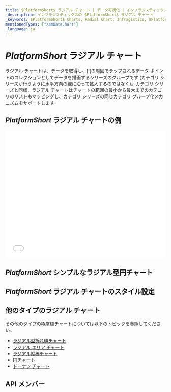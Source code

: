 ```yaml
---
title: $PlatformShort$ ラジアル チャート | データ可視化 | インフラジスティックス
_description: インフラジスティックスの $PlatformShort$ ラジアル チャート
_keywords: $PlatformShort$ Charts, Radial Chart, Infragistics, $PlatformShort$ チャート, ラジアル チャート, インフラジスティックス
mentionedTypes: ["XamDataChart"]
_language: ja
---
```

# $PlatformShort$ ラジアル チャート

ラジアル チャートは、データを取得し、円の周囲でラップされるデータ ポイントのコレクションとしてデータを描画するシリーズのグループです (カテゴリ シリーズが行うように水平方向の線に沿って拡大するのではなく)。カテゴリ シリーズと同様、ラジアル チャートはチャートの範囲の最小から最大までのカテゴリのリストもマッピングし、カテゴリ シリーズの同じカテゴリ グループ化メカニズムをサポートします。

## $PlatformShort$ ラジアル チャートの例

<div class="sample-container loading" style="height: 400px">
    <iframe id="cc-chart-with-legend" src='{environment:dvDemosBaseUrl}/charts/data-chart-radial-line-chart' width="100%" height="100%" seamless frameBorder="0" onload="onXPlatSampleIframeContentLoaded(this);" alt="$PlatformShort$ ラジアル折れ線チャート"></iframe>
</div>

<div class="divider--half"></div>

## $PlatformShort$ シンプルなラジアル型円チャート

<!-- TODO copy and combine content (code snippets, description) from these topics:
    data-chart-type-radial-pie-series.md
-->

## $PlatformShort$ ラジアル チャートのスタイル設定
<!-- radial-pie-series with styling props set: brush, markerOutline, markerType -->


## 他のタイプのラジアル チャート

その他のタイプの極座標チャートについては以下のトピックを参照してください。

- [ラジアル型折れ線チャート](chart-types-line.md#$PlatformShort$-Radial-Line-Chart)
- [ラジアル エリア チャート](chart-types-area.md#$PlatformShort$-Radial-Area-Chart)
- [ラジアル縦棒チャート](chart-types-column.md#$PlatformShort$-Radial-Column-Chart)
- [円チャート](../pie-chart.md)
- [ドーナツ チャート](../doughnut-chart.md)

## API メンバー
<!-- TODO list API links used in this topic -->